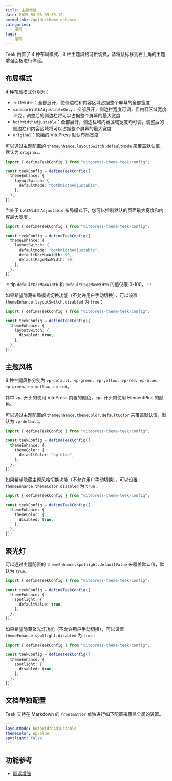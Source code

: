 ```yaml
---
title: 主题增强
date: 2025-03-08 09:30:12
permalink: /guide/theme-enhance
categories:
  - 指南
tags:
  - 指南
---
```


Teek 内置了 4 种布局模式、8 种主题风格可供切换，请将鼠标移到右上角的主题增强面板进行体验。

## 布局模式

4 种布局模式分别为：

- `fullWidth`：全部展开，使侧边栏和内容区域占据整个屏幕的全部宽度
- `sidebarWidthAdjustableOnly`：全部展开，侧边栏宽度可调，但内容区域宽度不变，调整后的侧边栏将可以占据整个屏幕的最大宽度
- `bothWidthAdjustable`：全部展开，侧边栏和内容区域宽度均可调，调整后的侧边栏和内容区域将可以占据整个屏幕的最大宽度
- `original`：原始的 VitePress 默认布局宽度

可以通过主题配置的 `themeEnhance.layoutSwitch.defaultMode` 来覆盖默认值，默认为 `original`。

```ts
import { defineTeekConfig } from "vitepress-theme-teek/config";

const teekConfig = defineTeekConfig({
  themeEnhance: {
    layoutSwitch: {
      defaultMode: "bothWidthAdjustable",
    },
  },
});
```

当处于 `bothWidthAdjustable` 布局模式下，您可以控制默认的页面最大宽度和内容最大宽度。

```ts
import { defineTeekConfig } from "vitepress-theme-teek/config";

const teekConfig = defineTeekConfig({
  themeEnhance: {
    layoutSwitch: {
      defaultMode: "bothWidthAdjustable",
      defaultDocMaxWidth: 90,
      defaultPageMaxWidth: 90,
    },
  },
});
```

::: tip
`defaultDocMaxWidth` 和 `defaultPageMaxWidth` 的值仅限 0-100。
:::

如果希望隐藏布局模式切换功能（不允许用户手动切换），可以设置 `themeEnhance.layoutSwitch.disabled` 为 `true`：

```ts
import { defineTeekConfig } from "vitepress-theme-teek/config";

const teekConfig = defineTeekConfig({
  themeEnhance: {
    layoutSwitch: {
      disabled: true,
    },
  },
});
```

## 主题风格

8 种主题风格分别为 `vp-default`、`vp-green`、`vp-yellow`、`vp-red`、`ep-blue`、`ep-green`、`ep-yellow`、`ep-red`。

其中 `vp-` 开头的使用 VitePress 内置的颜色，`ep-` 开头的使用 ElementPlus 的颜色。

可以通过主题配置的 `themeEnhance.themeColor.defaultColor` 来覆盖默认值，默认为 `vp-default`。

```ts
import { defineTeekConfig } from "vitepress-theme-teek/config";

const teekConfig = defineTeekConfig({
  themeEnhance: {
    themeColor: {
      defaultColor: "ep-blue",
    },
  },
});
```

如果希望隐藏主题风格切换功能（不允许用户手动切换），可以设置 `themeEnhance.themeColor.disabled` 为 `true`：

```ts
import { defineTeekConfig } from "vitepress-theme-teek/config";

const teekConfig = defineTeekConfig({
  themeEnhance: {
    themeColor: {
      disabled: true,
    },
  },
});
```

## 聚光灯 <Badge type="tip" text="v1.1.0" />

可以通过主题配置的 `themeEnhance.spotlight.defaultValue` 来覆盖默认值，默认为 `true`。

```ts
import { defineTeekConfig } from "vitepress-theme-teek/config";

const teekConfig = defineTeekConfig({
  themeEnhance: {
    spotlight: {
      defaultValue: true,
    },
  },
});
```

如果希望隐藏聚光灯功能（不允许用户手动切换），可以设置 `themeEnhance.spotlight.disabled` 为 `true`：

```ts
import { defineTeekConfig } from "vitepress-theme-teek/config";

const teekConfig = defineTeekConfig({
  themeEnhance: {
    spotlight: {
      disabled: true,
    },
  },
});
```

## 文档单独配置

Teek 支持在 Markdown 的 `frontmatter` 单独进行如下配置来覆盖全局的设置。

```yaml
---
layoutMode: bothWidthAdjustable
themeColor: ep-blue
spotlight: false
---
```

## 功能参考

- [阅读增强](https://github.com/nolebase/integrations/blob/main/packages/vitepress-plugin-enhanced-readabilities/README.md)
